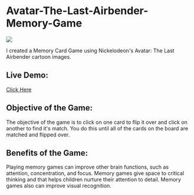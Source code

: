 # Avatar-The-Last-Airbender-Memory-Game

<img src="https://www.indiewire.com/wp-content/uploads/2018/11/avatar-blogroll-1533321327448_1280w.jpg?w=780"></br>

I created a Memory Card Game using Nickelodeon's Avatar: The Last Airbender cartoon images.  

## Live Demo:
<a href="https://avatar-memory-game.netlify.app/">Click Here</a>

## Objective of the Game:

The objective of the game is to click on one card to flip it over and click on another to find it's match. You do this until all of the cards on the board are matched and flipped over.


## Benefits of the Game:

Playing memory games can improve other brain functions, such as attention, concentration, and focus. Memory games give space to critical thinking and that helps children nurture their attention to detail. Memory games also can improve visual recognition.



